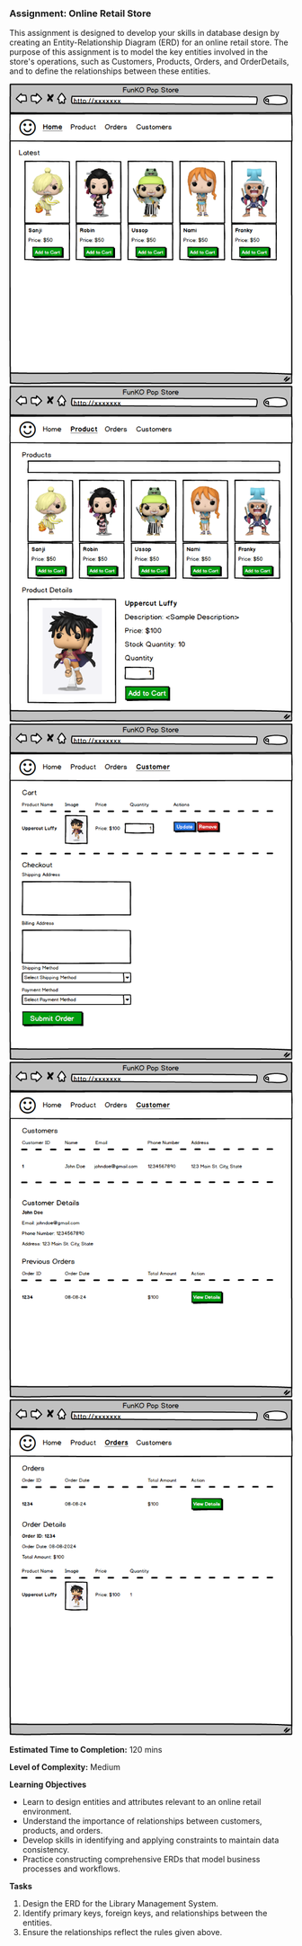 ### Assignment: Online Retail Store

This assignment is designed to develop your skills in database design by creating an Entity-Relationship Diagram (ERD) for an online retail store. The purpose of this assignment is to model the key entities involved in the store's operations, such as Customers, Products, Orders, and OrderDetails, and to define the relationships between these entities.

![Online Retail Store](/04%20-%20ERD/Assignments/Online%20Retail%20Store/01.png)
![Online Retail Store](/04%20-%20ERD/Assignments/Online%20Retail%20Store/02.png)
![Online Retail Store](/04%20-%20ERD/Assignments/Online%20Retail%20Store/03.png)
![Online Retail Store](/04%20-%20ERD/Assignments/Online%20Retail%20Store/04.png)
![Online Retail Store](/04%20-%20ERD/Assignments/Online%20Retail%20Store/05.png)



**Estimated Time to Completion:** 120 mins

**Level of Complexity:** Medium

**Learning Objectives**
- Learn to design entities and attributes relevant to an online retail environment.
- Understand the importance of relationships between customers, products, and orders.
- Develop skills in identifying and applying constraints to maintain data consistency.
- Practice constructing comprehensive ERDs that model business processes and workflows.

**Tasks**
1. Design the ERD for the Library Management System.
2. Identify primary keys, foreign keys, and relationships between the entities.
3. Ensure the relationships reflect the rules given above.
